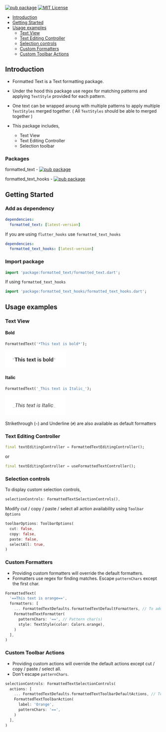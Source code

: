[![pub package](https://img.shields.io/pub/v/formatted_text.svg)](https://pub.dartlang.org/packages/formatted_text)
[![MIT License](https://img.shields.io/badge/License-BSD-purple.svg)](https://opensource.org/licenses/BSD-3-Clause)

- [Introduction](#introduction)
- [Getting Started](#getting-Started)
- [Usage examples](#usage-examples)
  - [Text View](#text-view)
  - [Text Editing Controller](#text-editing-controller)
  - [Selection controls](#selection-controls)
  - [Custom Formatters](#custom-formatters)
  - [Custom Toolbar Actions](#custom-toolbar-actions)

## Introduction

- Formatted Text is a Text formatting package.
- Under the hood this package use regex for matching patterns and applying `TextStyle` provided for each pattern.
- One text can be wrapped aroung with multiple patterns to apply multiple `TextStyles` merged together. ( All `TextStyles` should be able to merged together )

- This package includes,
  - Text View
  - Text Editing Controller
  - Selection toolbar

### Packages

formatted_text          - [![pub package](https://img.shields.io/static/v1?label=formatted_text&message=v1.0.0&color=orange)](https://pub.dartlang.org/packages/formatted_text)

formatted_text_hooks    - [![pub package](https://img.shields.io/static/v1?label=formatted_text_hooks&message=v1.0.0&color=orange)](https://pub.dartlang.org/packages/formatted_text_hooks)

## Getting Started

### Add as dependency

```yaml
dependencies:    
  formatted_text: [latest-version]   
```

If you are using `flutter_hooks` use `formatted_text_hooks`

```yaml
dependencies:  
  formatted_text_hooks: [latest-version]   
```

### Import package

```dart
import 'package:formatted_text/formatted_text.dart';
```

If using `formatted_text_hooks`

```dart
import 'package:formatted_text_hooks/formatted_text_hooks.dart';
```

## Usage examples

### Text View

#### Bold

```dart
FormattedText('*This text is bold*');
```

![Bold Text Image](/raw/bold_text.png)

#### Italic

```dart
FormattedText('_This text is Italic_');
```

![Bold Text Image](/raw/italic_text.png)

Strikethrough (`~`) and Underline (`#`) are also available as default formatters

### Text Editing Controller

```dart
final textEditingController = FormattedTextEditingController();
```

or

```dart
final textEditingController = useFormattedTextController();
```

### Selection controls

To display custom selection controls,

```dart
selectionControls: FormattedTextSelectionControls(),
```

Modify cut / copy / paste / select all action availability using `Toolbar Options`

```dart
toolbarOptions: ToolbarOptions(
  cut: false,
  copy: false,
  paste: false,
  selectAll: true,
)
```

### Custom Formatters

- Providing custom formatters will override the default formatters.
- Formatters use regex for finding matches. Escape `patternChars` except the first char.

```dart
FormattedText(
  '==This text is orange==',
  formatters: [
    ... FormattedTextDefaults.formattedTextDefaultFormatters, // To add default formatters
    FormattedTextFormatter(
      patternChars: '==', // Pattern char(s)
      style: TextStyle(color: Colors.orange),
    )
  ],
)
```

### Custom Toolbar Actions

- Providing custom actions will override the default actions except cut / copy / paste / select all.
- Don't escape `patternChars`.

```dart
selectionControls: FormattedTextSelectionControls(
  actions: [
    ... FormattedTextDefaults.formattedTextToolbarDefaultActions, // To add default actions
    FormattedTextToolbarAction(
      label: 'Orange',
      patternChars: '==',
    )
  ],
)
```
